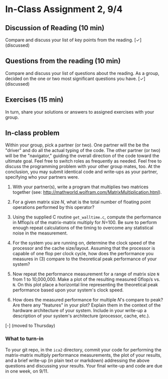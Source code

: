 # In-Class Assignment 2, 9/4

## Discussion of Reading (10 min)

Compare and discuss your list of key points from the reading.
[✓] (discussed)

## Questions from the reading (10 min)

Compare and discuss your list of questions about the reading.
As a group, decided on the one or two most significant questions you have.
[✓] (discussed)

## Exercises (15 min)

In turn, share your solutions or answers to assigned exercises with your group.

## In-class problem

Within your group, pick a partner (or two). One partner will the be the "driver" and do all the actual typing of the code. The other partner (or two) will be the "navigator," guiding the overall direction of the code toward the ultimate goal. Feel free to switch roles as frequently as needed. Feel free to discuss the programming problem with your other group mates, too. At the conclusion, you may submit identical code and write-ups as your partner, specifying who your partners were.

1. With your partner(s), write a program that multiplies two matrices together (see: <http://mathworld.wolfram.com/MatrixMultiplication.html>).

2. For a given matrix size _N_, what is the total number of floating point operations performed by this operator?

3. Using the supplied C routine `get_walltime.c`, compute the performance in Mflop/s of the matrix-matrix multiply for _N_=100\. Be sure to perform enough repeat calculations of the timing to overcome any statistical noise in the measurement.

4. For the system you are running on, determine the clock speed of the processor and the cache size/layout. Assuming that the processor is capable of one flop per clock cycle, how does the performance you measures in (3) compare to the theoretical peak performance of your system?

5. Now repeat the performance measurement for a range of matrix size `N` from 1 to 10,000,000. Make a plot of the resulting measured Gflop/s vs. `N`. On this plot place a horizontal line representing the theoretical peak performance based upon your system's clock speed.

6. How does the measured performance for multiple _N_'s compare to peak? Are there any "features" in your plot? Explain them in the context of the hardware architecture of your system. Include in your write-up a description of your system's architecture (processor, cache, etc.).

[-] (moved to Thursday)

### What to turn-in

To your git repo, in the `ica2` directory, commit your code for performing the matrix-matrix multiply performance measurements, the plot of your results, and a brief write-up (in plain text or markdown) addressing the above questions and discussing your results. Your final write-up and code are due in one week, on 9/11.
